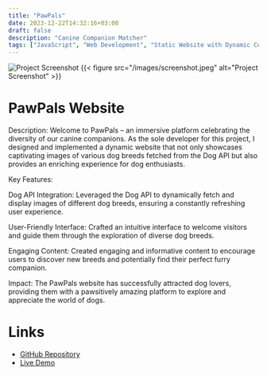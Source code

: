 ```yaml
---
title: "PawPals"
date: 2023-12-22T14:32:16+03:00
draft: false
description: "Canine Companion Matcher"
tags: ["JavaScript", "Web Development", "Static Website with Dynamic Content"]
---
```

![Project Screenshot](/assets/images/screenshot.jpg)
{{< figure src="/images/screenshot.jpeg" alt="Project Screenshot" >}}


# PawPals Website 

Description:
Welcome to PawPals – an immersive platform celebrating the diversity of our canine companions. As the sole developer for this project, I designed and implemented a dynamic website that not only showcases captivating images of various dog breeds fetched from the Dog API but also provides an enriching experience for dog enthusiasts.

Key Features:

Dog API Integration: Leveraged the Dog API to dynamically fetch and display images of different dog breeds, ensuring a constantly refreshing user experience.

User-Friendly Interface: Crafted an intuitive interface to welcome visitors and guide them through the exploration of diverse dog breeds.

Engaging Content: Created engaging and informative content to encourage users to discover new breeds and potentially find their perfect furry companion.

Impact:
The PawPals website has successfully attracted dog lovers, providing them with a pawsitively amazing platform to explore and appreciate the world of dogs.

# Links

- [GitHub Repository](https://github.com/Kallias254/pawsome-pals/tree/master)
- [Live Demo](https://kallias254.github.io/pawsome-pals/#)
